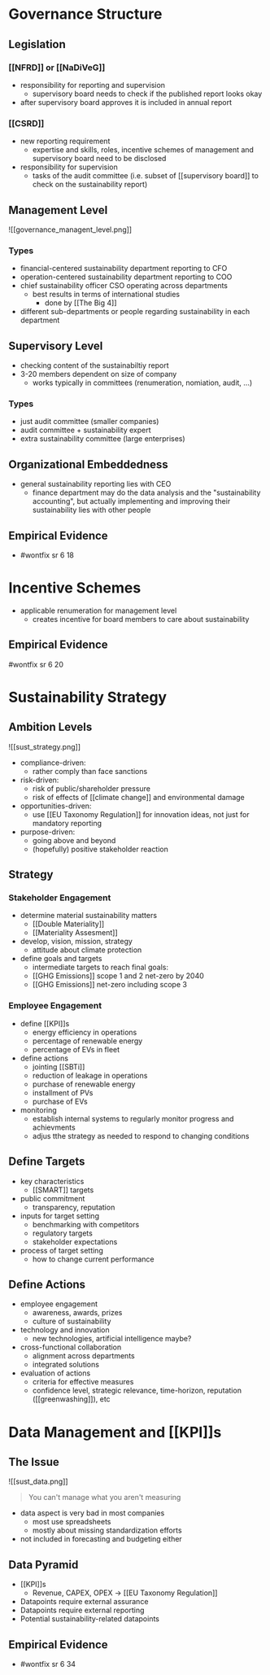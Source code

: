 # Governance Structure
## Legislation
### [[NFRD]] or [[NaDiVeG]]
- responsibility for reporting and supervision
	- supervisory board needs to check if the published report looks okay
- after supervisory board approves it is included in annual report

### [[CSRD]]
- new reporting requirement 
	- expertise and skills, roles, incentive schemes of management and supervisory board need to be disclosed
- responsibility for supervision
	- tasks of the audit committee (i.e. subset of [[supervisory board]] to check on the sustainability report)

## Management Level
![[governance_managent_level.png]]
### Types
- financial-centered sustainability department reporting to CFO
- operation-centered sustainability department reporting to COO
- chief sustainability officer CSO operating across departments
	- best results in terms of international studies
		- done by [[The Big 4]]
- different sub-departments or people regarding sustainability in each department 

## Supervisory Level
- checking content of the sustainabiltiy report
- 3-20 members dependent on size of company
	- works typically in committees (renumeration, nomiation, audit, ...)
### Types
- just audit committee (smaller companies)
- audit committee + sustainability expert
- extra sustainability committee (large enterprises)

## Organizational Embeddedness
- general sustainability reporting lies with CEO
	- finance department may do the data analysis and the "sustainability accounting", but actually implementing and improving their sustainability lies with other people

## Empirical Evidence
- #wontfix sr 6 18

# Incentive Schemes
- applicable renumeration for management level
	- creates incentive for board members to care about sustainability
## Empirical Evidence
#wontfix sr 6 20

# Sustainability Strategy
## Ambition Levels
![[sust_strategy.png]]
- compliance-driven:
	- rather comply than face sanctions
- risk-driven:
	- risk of public/shareholder pressure
	- risk of effects of [[climate change]] and environmental damage 
- opportunities-driven:
	- use [[EU Taxonomy Regulation]] for innovation ideas, not just for mandatory reporting
- purpose-driven:
	- going above and beyond
	- (hopefully) positive stakeholder reaction

## Strategy
### Stakeholder Engagement
- determine material sustainability matters
	- [[Double Materiality]]
	- [[Materiality Assesment]]
- develop, vision, mission, strategy
	- attitude about climate protection
- define goals and targets
	- intermediate targets to reach final goals:
	- [[GHG Emissions]] scope 1 and 2 net-zero by 2040
	- [[GHG Emissions]] net-zero including scope 3
### Employee Engagement
- define [[KPI]]s
	- energy efficiency in operations
	- percentage of renewable energy
	- percentage of EVs in fleet
- define actions
	- jointing [[SBTi]]
	- reduction of leakage in operations
	- purchase of renewable energy
	- installment of PVs
	- purchase of EVs
- monitoring
	- establish internal systems to regularly monitor progress and achievments
	- adjus tthe strategy as needed to respond to changing conditions

## Define Targets
- key characteristics
	- [[SMART]] targets
- public commitment
	- transparency, reputation
- inputs for target setting
	- benchmarking with competitors
	- regulatory targets
	- stakeholder expectations
- process of target setting
	- how to change current performance

## Define Actions
- employee engagement
	- awareness, awards, prizes
	- culture of sustainability
- technology and innovation
	- new technologies, artificial intelligence maybe?
- cross-functional collaboration
	- alignment across departments
	- integrated solutions 
- evaluation of actions
	- criteria for effective measures
	- confidence level, strategic relevance, time-horizon, reputation ([[greenwashing]]), etc

# Data Management and [[KPI]]s
## The Issue
![[sust_data.png]]
> You can't manage what you aren't measuring

- data aspect is very bad in most companies
	- most use spreadsheets
	- mostly about missing standardization efforts 
- not included in forecasting and budgeting either

## Data Pyramid
- [[KPI]]s
	- Revenue, CAPEX, OPEX -> [[EU Taxonomy Regulation]]
- Datapoints require external assurance
- Datapoints require external reporting
- Potential sustainability-related datapoints

## Empirical Evidence
- #wontfix sr 6 34